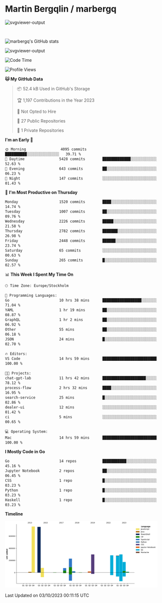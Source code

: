 # Martin Bergqlin / marbergq

![svgviewer-output](https://user-images.githubusercontent.com/2405410/206014777-22d41ecb-c24f-421d-b7d9-bba2cb5bb0de.svg)

<br>

<!--- [![Martin's Week](https://github-readme-stats.vercel.app/api/wakatime?username=marbergq&theme=dark)](https://github.com/anuraghazra/github-readme-stats) -->

![marbergq's GitHub stats](https://github-readme-stats.vercel.app/api?username=marbergq&count_private=true&show_icons=true)

![svgviewer-output](https://wakatime.com/badge/user/3f0a2069-6683-4e19-9a4a-7d21ea815067.svg)

<!--START_SECTION:waka-->
![Code Time](http://img.shields.io/badge/Code%20Time-3%2C348%20hrs%2034%20mins-blue)

![Profile Views](http://img.shields.io/badge/Profile%20Views-0-blue)

**🐱 My GitHub Data** 

> 📦 52.4 kB Used in GitHub's Storage 
 > 
> 🏆 1,197 Contributions in the Year 2023
 > 
> 🚫 Not Opted to Hire
 > 
> 📜 27 Public Repositories 
 > 
> 🔑 1 Private Repositories 
 > 
**I'm an Early 🐤** 

```text
🌞 Morning                4095 commits        ██████████░░░░░░░░░░░░░░░   39.71 % 
🌆 Daytime                5428 commits        █████████████░░░░░░░░░░░░   52.63 % 
🌃 Evening                643 commits         ██░░░░░░░░░░░░░░░░░░░░░░░   06.23 % 
🌙 Night                  147 commits         ░░░░░░░░░░░░░░░░░░░░░░░░░   01.43 % 
```
📅 **I'm Most Productive on Thursday** 

```text
Monday                   1520 commits        ████░░░░░░░░░░░░░░░░░░░░░   14.74 % 
Tuesday                  1007 commits        ██░░░░░░░░░░░░░░░░░░░░░░░   09.76 % 
Wednesday                2226 commits        █████░░░░░░░░░░░░░░░░░░░░   21.58 % 
Thursday                 2782 commits        ███████░░░░░░░░░░░░░░░░░░   26.98 % 
Friday                   2448 commits        ██████░░░░░░░░░░░░░░░░░░░   23.74 % 
Saturday                 65 commits          ░░░░░░░░░░░░░░░░░░░░░░░░░   00.63 % 
Sunday                   265 commits         █░░░░░░░░░░░░░░░░░░░░░░░░   02.57 % 
```


📊 **This Week I Spent My Time On** 

```text
🕑︎ Time Zone: Europe/Stockholm

💬 Programming Languages: 
Go                       10 hrs 38 mins      ██████████████████░░░░░░░   71.04 % 
YAML                     1 hr 19 mins        ██░░░░░░░░░░░░░░░░░░░░░░░   08.87 % 
GraphQL                  1 hr 2 mins         ██░░░░░░░░░░░░░░░░░░░░░░░   06.92 % 
Other                    55 mins             ██░░░░░░░░░░░░░░░░░░░░░░░   06.18 % 
JSON                     24 mins             █░░░░░░░░░░░░░░░░░░░░░░░░   02.70 % 

🔥 Editors: 
VS Code                  14 hrs 59 mins      █████████████████████████   100.00 % 

🐱‍💻 Projects: 
chat-gpt-lab             11 hrs 42 mins      ████████████████████░░░░░   78.12 % 
process-flow             2 hrs 32 mins       ████░░░░░░░░░░░░░░░░░░░░░   16.95 % 
search-service           25 mins             █░░░░░░░░░░░░░░░░░░░░░░░░   02.86 % 
dealer-ui                12 mins             ░░░░░░░░░░░░░░░░░░░░░░░░░   01.42 % 
ci                       5 mins              ░░░░░░░░░░░░░░░░░░░░░░░░░   00.65 % 

💻 Operating System: 
Mac                      14 hrs 59 mins      █████████████████████████   100.00 % 
```

**I Mostly Code in Go** 

```text
Go                       14 repos            ███████████░░░░░░░░░░░░░░   45.16 % 
Jupyter Notebook         2 repos             ██░░░░░░░░░░░░░░░░░░░░░░░   06.45 % 
CSS                      1 repo              █░░░░░░░░░░░░░░░░░░░░░░░░   03.23 % 
Python                   1 repo              █░░░░░░░░░░░░░░░░░░░░░░░░   03.23 % 
Haskell                  1 repo              █░░░░░░░░░░░░░░░░░░░░░░░░   03.23 % 
```



**Timeline**

![Lines of Code chart](https://raw.githubusercontent.com/marbergq/marbergq/main/assets/bar_graph.png)


 Last Updated on 03/10/2023 00:11:15 UTC
<!--END_SECTION:waka-->
